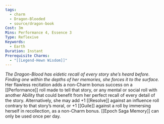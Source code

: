 ```yaml
---
tags:
  - charm
  - Dragon-Blooded
  - source/dragon-book
Cost: 3m
Mins: Performance 4, Essence 3
Type: Reflexive
Keywords:
  - Earth
Duration: Instant
Prerequisite Charms:
  - "[[Legend-Hewn Wisdom]]"
---
```

*The Dragon-Blood has eidetic recall of every story she’s heard before. Finding one within the depths of her memories, she forces it to the surface.*
Her flawless recitation adds a non-Charm bonus success on a [[Performance]] roll made to tell that story, or any mental or social roll with another Ability that could benefit from her perfect recall of every detail of the story. Alternatively, she may add +1 [[Resolve]] against an influence roll contrary to that story’s moral, or +1 [[Guile]] against a roll by immersing herself in recollection, as a non-Charm bonus. [[Epoch Saga Memory]] can only be used once per day.